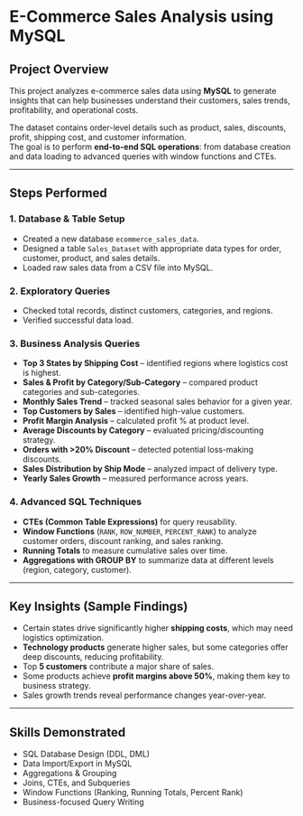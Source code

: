 # E-Commerce Sales Analysis using MySQL

## Project Overview
This project analyzes e-commerce sales data using **MySQL** to generate insights that can help businesses understand their customers, sales trends, profitability, and operational costs.

The dataset contains order-level details such as product, sales, discounts, profit, shipping cost, and customer information.  
The goal is to perform **end-to-end SQL operations**: from database creation and data loading to advanced queries with window functions and CTEs.

---

## Steps Performed

### 1. Database & Table Setup
- Created a new database `ecommerce_sales_data`.
- Designed a table `Sales_Dataset` with appropriate data types for order, customer, product, and sales details.
- Loaded raw sales data from a CSV file into MySQL.

### 2. Exploratory Queries
- Checked total records, distinct customers, categories, and regions.
- Verified successful data load.

### 3. Business Analysis Queries
- **Top 3 States by Shipping Cost** – identified regions where logistics cost is highest.
- **Sales & Profit by Category/Sub-Category** – compared product categories and sub-categories.
- **Monthly Sales Trend** – tracked seasonal sales behavior for a given year.
- **Top Customers by Sales** – identified high-value customers.
- **Profit Margin Analysis** – calculated profit % at product level.
- **Average Discounts by Category** – evaluated pricing/discounting strategy.
- **Orders with >20% Discount** – detected potential loss-making discounts.
- **Sales Distribution by Ship Mode** – analyzed impact of delivery type.
- **Yearly Sales Growth** – measured performance across years.

### 4. Advanced SQL Techniques
- **CTEs (Common Table Expressions)** for query reusability.
- **Window Functions** (`RANK`, `ROW_NUMBER`, `PERCENT_RANK`) to analyze customer orders, discount ranking, and sales ranking.
- **Running Totals** to measure cumulative sales over time.
- **Aggregations with GROUP BY** to summarize data at different levels (region, category, customer).

---

## Key Insights (Sample Findings)
- Certain states drive significantly higher **shipping costs**, which may need logistics optimization.
- **Technology products** generate higher sales, but some categories offer deep discounts, reducing profitability.
- Top **5 customers** contribute a major share of sales.
- Some products achieve **profit margins above 50%**, making them key to business strategy.
- Sales growth trends reveal performance changes year-over-year.

---

## Skills Demonstrated
- SQL Database Design (DDL, DML)
- Data Import/Export in MySQL
- Aggregations & Grouping
- Joins, CTEs, and Subqueries
- Window Functions (Ranking, Running Totals, Percent Rank)
- Business-focused Query Writing
